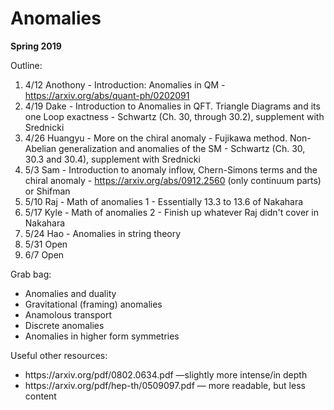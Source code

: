 <div id="globalWrapper">
		<div id="column-content">
	<div id="content">
		<a name="top" id="top"></a>
				<h1 class="firstHeading">Anomalies</h1>
		<div id="bodyContent">
			<div id="contentSub"></div>
			<p><b>Spring 2019</b></p>
			
<dl><dt>Outline:</dt></dl>

1. 4/12 Anothony - Introduction: Anomalies in QM - https://arxiv.org/abs/quant-ph/0202091
2. 4/19 Dake - Introduction to Anomalies in QFT. Triangle Diagrams and its one Loop exactness - Schwartz (Ch. 30, through 30.2), supplement with Srednicki
3. 4/26 Huangyu - More on the chiral anomaly - Fujikawa method. Non-Abelian generalization and anomalies of the SM - Schwartz (Ch. 30, 30.3 and 30.4), supplement with Srednicki
4. 5/3 Sam - Introduction to anomaly inflow, Chern-Simons terms and the chiral anomaly - https://arxiv.org/abs/0912.2560 (only continuum parts) or Shifman
5. 5/10 Raj - Math of anomalies 1 - Essentially 13.3 to 13.6 of Nakahara
6. 5/17 Kyle - Math of anomalies 2 - Finish up whatever Raj didn't cover in Nakahara
7. 5/24 Hao - Anomalies in string theory
8. 5/31 Open 
9. 6/7 Open

<dl><dt>Grab bag:</dt></dl>
<ul><li>
Anomalies and duality
</li><li>
Gravitational (framing) anomalies
</li><li>
Anamolous transport
</li><li>	
Discrete anomalies
</li><li>	
Anomalies in higher form symmetries
</li></ul>
 
<dl><dt>Useful other resources:</dt></dl> 
<ul><li>
https://arxiv.org/pdf/0802.0634.pdf —slightly more intense/in depth 
</li><li>
https://arxiv.org/pdf/hep-th/0509097.pdf — more readable, but less content 
</li></ul>
